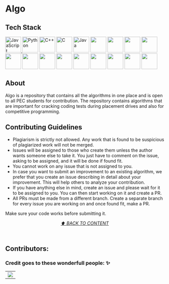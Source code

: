 # Algo

## Tech Stack
<a href="https://developer.mozilla.org/en-US/docs/Web/JavaScript" title="JavaScript"><img src="https://github.com/tomchen/stack-icons/blob/master/logos/javascript.svg" alt="JavaScript" width="50px" height="50px">
</a><a href="https://www.python.org/" title="Python"><img src="https://github.com/tomchen/stack-icons/blob/master/logos/python.svg" alt="Python" width="50px" height="50px"></a>
<a href="https://isocpp.org/" title="C++"><img src="https://github.com/tomchen/stack-icons/blob/master/logos/c-plusplus.svg" alt="C++" width="50px" height="50px"></a>
<a href="https://en.wikipedia.org/wiki/C_(programming_language)" title="C"><img src="https://github.com/tomchen/stack-icons/blob/master/logos/c.svg" alt="C" width="50px" height="50px"></a>
<a href="https://www.java.com/" title="Java"><img src="https://github.com/tomchen/stack-icons/blob/master/logos/java.svg" alt="Java" width="50px" height="50px"></a>
<img src="https://github.com/get-icon/geticon/blob/master/logos/dart.svg" width="50px" height="50px">
<img src="https://github.com/get-icon/geticon/blob/master/logos/ruby.svg" width="50px" height="50px">
<img src="https://github.com/get-icon/geticon/blob/master/logos/c-sharp.svg" width="50px" height="50px">
<img src="https://github.com/get-icon/geticon/blob/master/logos/go.svg" width="50px" height="50px">
<img src="https://github.com/get-icon/geticon/blob/master/logos/kotlin.svg" width="50px" height="50px">
<img src="https://github.com/get-icon/geticon/blob/master/logos/lua.svg" width="50px" height="50px">
<img src="https://github.com/get-icon/geticon/blob/master/logos/assembly.svg" width="50px" height="50px">
<img src="https://github.com/get-icon/geticon/blob/master/logos/r.svg" width="50px" height="50px">
<img src="https://github.com/get-icon/geticon/blob/master/logos/perl.svg" width="50px" height="50px">
<img src="https://github.com/get-icon/geticon/blob/master/logos/objective-c.svg" width="50px" height="50px">
<img src="https://github.com/get-icon/geticon/blob/master/logos/scala.svg" width="50px" height="50px">
<img src="https://github.com/get-icon/geticon/blob/master/logos/julia.svg" width="50px" height="50px">
<img src="https://github.com/get-icon/geticon/blob/master/logos/lua.svg" width="50px" height="50px">

## About
Algo is a repository that contains all the algorithms in one place and is open to all PEC students for contribution. The repository contains algorithms that are important for cracking coding tests during placement drives and also for competitive programming.

## Contributing Guidelines
- Plagiarism is strictly not allowed. Any work that is found to be suspicious of plagiarized work will not be merged.
- Issues will be assigned to those who create them unless the author wants someone else to take it. You just have to comment on the issue, asking to be assigned, and it will be done if found fit.
- You cannot work on any issue that is not assigned to you.
- In case you want to submit an improvement to an existing algorithm, we prefer that you create an issue describing in detail about your improvement. This will help others to analyze your contribution.
- If you have anything else in mind, create an issue and please wait for it to be assigned to you. You can then start working on it and create a PR.
- All PRs must be made from a different branch. Create a separate branch for every issue you are working on and once found fit, make a PR.

Make sure your code works before submitting it.

<i><p align="center"><a href="#content">⬆️ BACK TO CONTENT</a></p></i><br>

## Contributors:
### Credit goes to these wonderfull people: ✨

<table>
	<tr>
		<td>
   <a href="https://github.com/D-Ajay-Kumar/Algo/graphs/contributors">
  <img src="https://contrib.rocks/image?repo=D-Ajay-Kumar/Algo" />
</a>
		</td>
	</tr>
</table>




















